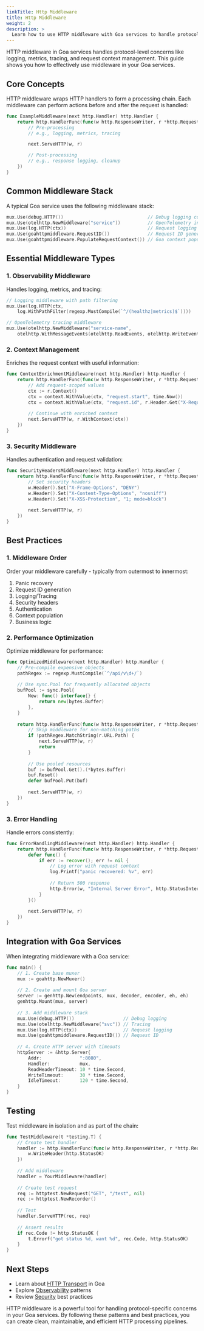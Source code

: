 ```yaml
---
linkTitle: Http Middleware
title: Http Middleware
weight: 2
description: >
  Learn how to use HTTP middleware with Goa services to handle protocol-level concerns like logging, metrics, tracing, and request context.
---
```


HTTP middleware in Goa services handles protocol-level concerns like logging, metrics, tracing, and request context management. This guide shows you how to effectively use middleware in your Goa services.

## Core Concepts

HTTP middleware wraps HTTP handlers to form a processing chain. Each middleware can perform actions before and after the request is handled:

```go
func ExampleMiddleware(next http.Handler) http.Handler {
    return http.HandlerFunc(func(w http.ResponseWriter, r *http.Request) {
        // Pre-processing
        // e.g., logging, metrics, tracing

        next.ServeHTTP(w, r)

        // Post-processing
        // e.g., response logging, cleanup
    })
}
```

## Common Middleware Stack

A typical Goa service uses the following middleware stack:

```go
mux.Use(debug.HTTP())                               // Debug logging control
mux.Use(otelhttp.NewMiddleware("service"))          // OpenTelemetry instrumentation
mux.Use(log.HTTP(ctx))                              // Request logging
mux.Use(goahttpmiddleware.RequestID())              // Request ID generation
mux.Use(goahttpmiddleware.PopulateRequestContext()) // Goa context population
```

## Essential Middleware Types

### 1. Observability Middleware

Handles logging, metrics, and tracing:

```go
// Logging middleware with path filtering
mux.Use(log.HTTP(ctx, 
    log.WithPathFilter(regexp.MustCompile(`^/(healthz|metrics)$`))))

// OpenTelemetry tracing middleware
mux.Use(otelhttp.NewMiddleware("service-name",
    otelhttp.WithMessageEvents(otelhttp.ReadEvents, otelhttp.WriteEvents)))
```

### 2. Context Management

Enriches the request context with useful information:

```go
func ContextEnrichmentMiddleware(next http.Handler) http.Handler {
    return http.HandlerFunc(func(w http.ResponseWriter, r *http.Request) {
        // Add request-scoped values
        ctx := r.Context()
        ctx = context.WithValue(ctx, "request.start", time.Now())
        ctx = context.WithValue(ctx, "request.id", r.Header.Get("X-Request-ID"))
        
        // Continue with enriched context
        next.ServeHTTP(w, r.WithContext(ctx))
    })
}
```

### 3. Security Middleware

Handles authentication and request validation:

```go
func SecurityHeadersMiddleware(next http.Handler) http.Handler {
    return http.HandlerFunc(func(w http.ResponseWriter, r *http.Request) {
        // Set security headers
        w.Header().Set("X-Frame-Options", "DENY")
        w.Header().Set("X-Content-Type-Options", "nosniff")
        w.Header().Set("X-XSS-Protection", "1; mode=block")
        
        next.ServeHTTP(w, r)
    })
}
```

## Best Practices

### 1. Middleware Order

Order your middleware carefully - typically from outermost to innermost:

1. Panic recovery
2. Request ID generation
3. Logging/Tracing
4. Security headers
5. Authentication
6. Context population
7. Business logic

### 2. Performance Optimization

Optimize middleware for performance:

```go
func OptimizedMiddleware(next http.Handler) http.Handler {
    // Pre-compile expensive objects
    pathRegex := regexp.MustCompile(`^/api/v\d+/`)
    
    // Use sync.Pool for frequently allocated objects
    bufPool := sync.Pool{
        New: func() interface{} {
            return new(bytes.Buffer)
        },
    }
    
    return http.HandlerFunc(func(w http.ResponseWriter, r *http.Request) {
        // Skip middleware for non-matching paths
        if !pathRegex.MatchString(r.URL.Path) {
            next.ServeHTTP(w, r)
            return
        }
        
        // Use pooled resources
        buf := bufPool.Get().(*bytes.Buffer)
        buf.Reset()
        defer bufPool.Put(buf)
        
        next.ServeHTTP(w, r)
    })
}
```

### 3. Error Handling

Handle errors consistently:

```go
func ErrorHandlingMiddleware(next http.Handler) http.Handler {
    return http.HandlerFunc(func(w http.ResponseWriter, r *http.Request) {
        defer func() {
            if err := recover(); err != nil {
                // Log error with request context
                log.Printf("panic recovered: %v", err)
                
                // Return 500 response
                http.Error(w, "Internal Server Error", http.StatusInternalServerError)
            }
        }()
        
        next.ServeHTTP(w, r)
    })
}
```

## Integration with Goa Services

When integrating middleware with a Goa service:

```go
func main() {
    // 1. Create base muxer
    mux := goahttp.NewMuxer()
    
    // 2. Create and mount Goa server
    server := genhttp.New(endpoints, mux, decoder, encoder, eh, eh)
    genhttp.Mount(mux, server)
    
    // 3. Add middleware stack
    mux.Use(debug.HTTP())                  // Debug logging
    mux.Use(otelhttp.NewMiddleware("svc")) // Tracing
    mux.Use(log.HTTP(ctx))                 // Request logging
    mux.Use(goahttpmiddleware.RequestID()) // Request ID
    
    // 4. Create HTTP server with timeouts
    httpServer := &http.Server{
        Addr:              ":8080",
        Handler:           mux,
        ReadHeaderTimeout: 10 * time.Second,
        WriteTimeout:      30 * time.Second,
        IdleTimeout:       120 * time.Second,
    }
}
```

## Testing

Test middleware in isolation and as part of the chain:

```go
func TestMiddleware(t *testing.T) {
    // Create test handler
    handler := http.HandlerFunc(func(w http.ResponseWriter, r *http.Request) {
        w.WriteHeader(http.StatusOK)
    })
    
    // Add middleware
    handler = YourMiddleware(handler)
    
    // Create test request
    req := httptest.NewRequest("GET", "/test", nil)
    rec := httptest.NewRecorder()
    
    // Test
    handler.ServeHTTP(rec, req)
    
    // Assert results
    if rec.Code != http.StatusOK {
        t.Errorf("got status %d, want %d", rec.Code, http.StatusOK)
    }
}
```

## Next Steps

- Learn about [HTTP Transport](@/docs/4-concepts/3-http) in Goa
- Explore [Observability](@/docs/5-real-world/2-observability) patterns
- Review [Security](@/docs/5-real-world/3-security) best practices

HTTP middleware is a powerful tool for handling protocol-specific concerns in your
Goa services. By following these patterns and best practices, you can create
clean, maintainable, and efficient HTTP processing pipelines.

